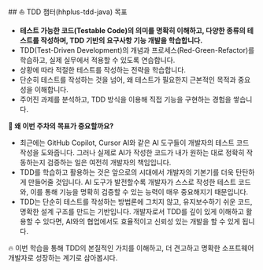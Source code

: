 <aside>
## ⛵ TDD 챕터(hhplus-tdd-java) 목표

</aside>

- **테스트 가능한 코드(Testable Code)의 의미를 명확히 이해하고, 다양한 종류의 테스트를 작성하며, TDD 기반의 요구사항 기능 개발을 학습합니다.**
- TDD(Test-Driven Development)의 개념과 프로세스(Red-Green-Refactor)를 학습하고, 실제 실무에서 적용할 수 있도록 연습합니다.
- 상황에 따라 적절한 테스트를 작성하는 전략을 학습합니다.
- 단순히 테스트를 작성하는 것을 넘어, 왜 테스트가 필요한지 근본적인 목적과 중요성을 이해합니다.
- 주어진 과제를 분석하고, TDD 방식을 이용해 직접 기능을 구현하는 경험을 쌓습니다.

**🔎 왜 이번 주차의 목표가 중요할까요?**

- 최근에는 GitHub Copilot, Cursor AI와 같은 AI 도구들이 개발자의 테스트 코드 작성을 도와줍니다. 그러나 실제로 AI가 작성한 코드가 내가 원하는 대로 정확히 작동하는지 검증하는 일은 여전히 개발자의 책임입니다.
- TDD를 학습하고 활용하는 것은 앞으로의 시대에서 개발자의 기본기를 더욱 탄탄하게 만들어줄 것입니다. AI 도구가 발전할수록 개발자가 스스로 작성한 테스트 코드와, 이를 통해 기능을 명확히 검증할 수 있는 능력이 매우 중요해지기 때문입니다.
- TDD는 단순히 테스트를 작성하는 방법론에 그치지 않고, 유지보수하기 쉬운 코드, 명확한 설계 구조를 만드는 기반입니다. 개발자로서 TDD를 깊이 있게 이해하고 활용할 수 있다면, AI와의 협업에서도 효율적이고 신뢰성 있는 개발을 할 수 있게 됩니다.

🔥 이번 학습을 통해 TDD의 본질적인 가치를 이해하고, 더 견고하고 명확한 소프트웨어 개발자로 성장하는 계기로 삼아봅시다.
